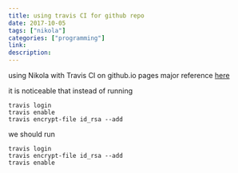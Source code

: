 ```yaml
---
title: using travis CI for github repo
date: 2017-10-05
tags: ["nikola"]
categories: ["programming"]
link:
description:
---
```


using Nikola with Travis CI on github.io pages
major reference [here](https://getnikola.com/blog/automating-nikola-rebuilds-with-travis-ci.html)

it is noticeable that instead of running

```
travis login
travis enable
travis encrypt-file id_rsa --add
```

we should run

```
travis login
travis encrypt-file id_rsa --add
travis enable
```
